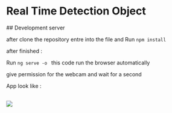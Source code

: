 
<h1> Real Time Detection Object </h1>
## Development server

after clone the repository entre into the file and Run `npm install`

after finished :

Run `ng serve -o ` this code run the browser automatically 

give permission for the webcam and wait for a second 

App look like : <br> <br> 

![](AI-angular.gif)
